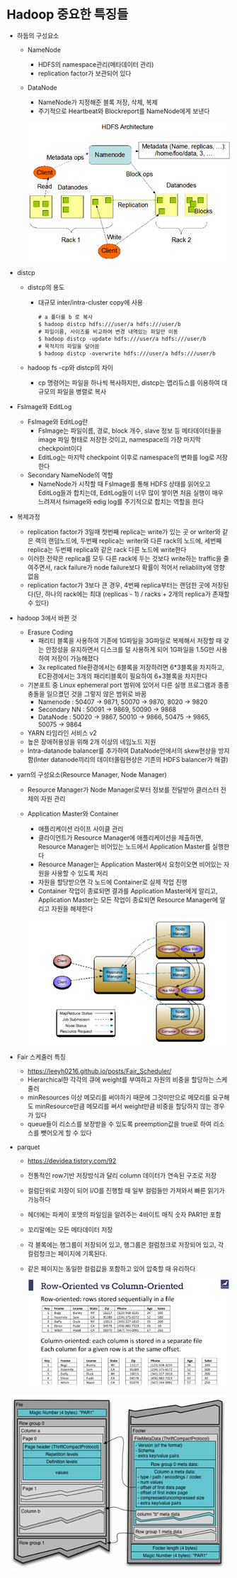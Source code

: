 # Hadoop 중요한 특징들

* 하둡의 구성요소

  * NameNode

    * HDFS의 namespace관리(메타데이터 관리)
    * replication factor가 보관되어 있다

  * DataNode

    * NameNode가 지정해준 블록 저장, 삭제, 복제
    * 주기적으로 Heartbeat와 Blockreport를 NameNode에게 보낸다

    ![HDFS Architecture](211027Hadoop.assets/hdfsarchitecture.png)

* distcp

  * distcp의 용도

    * 대규모 inter/intra-cluster copy에 사용

      ```shell
      # a 폴더를 b 로 복사 
      $ hadoop distcp hdfs:///user/a hdfs:///user/b
      # 파일이름, 사이즈를 비교하여 변경 내역있는 파일만 이동 
      $ hadoop distcp -update hdfs:///user/a hdfs:///user/b
      # 목적지의 파일을 덮어씀 
      $ hadoop distcp -overwrite hdfs:///user/a hdfs:///user/b
      ```

  * hadoop fs -cp와 distcp의 차이

    * cp 명령어는 파일을 하나씩 복사하지만, distcp는 맵리듀스를 이용하여 대규모의 파일을 병렬로 복사

* FsImage와 EditLog

  * FsImage와 EditLog란
    * FsImage는 파일이름, 경로, block 개수, slave 정보 등 메타데이터들을 image 파일 형태로 저장한 것이고, namespace의 가장 마지막 checkpoint이다
    * EditLog는 마지막 checkpoint 이후로 namespace의 변화를 log로 저장한다
  * Secondary NameNode의 역할
    * NameNode가 시작할 때 FsImage를 통해 HDFS 상태를 읽어오고 EditLog들과 합치는데, EditLog들이 너무 많이 쌓이면 처음 실행이 매우 느려져서 fsimage와 edig log를 주기적으로 합치는 역할을 한다

* 복제과정
  * replication factor가 3일때 첫번째 replica는 write가 있는 곳 or writer와 같은 랙의 랜덤노드에, 두번째 replica는 writer와 다른 rack의 노드에, 세번째 replica는 두번째 replica와 같은 rack 다른 노드에 write한다
  * 이러한 전략은 replica를 모두 다른 rack에 두는 것보다 write하는 traffic을 줄여주면서, rack failure가 node failure보다 확률이 적어서 reliablilty에 영향 없음
  * replication factor가 3보다 큰 경우, 4번째 replica부터는 랜덤한 곳에 저장된다(단, 하나의 rack에는 최대 (replicas - 1) / racks + 2개의 replica가 존재할 수 있다)

* hadoop 3에서 바뀐 것
  * Erasure Coding
    * 패리티 블록을 사용하여  기존에 1G파일을 3G파일로 복제해서 저장할 때 갖는 안정성을 유지하면서 디스크를 덜 사용하게 되어 1G파일을 1.5G만 사용하여 저장이 가능해졌다
    * 3x replicated file환경에서는 6블록을 저장하려면 6*3블록을 차지하고, EC환경에서는 3개의 패리티블록이 필요하여 6+3블록을 차지한다
  * 기본포트 중 Linux ephemeral port 범위에 있어서 다른 실행 프로그램과 종종 충돌을 일으켰던 것을 그렇지 않은 범위로 바꿈
    * Namenode : 50407 → 9871, 50070 → 9870, 8020 → 9820
    * Secondary NN : 50091 → 9869, 50090 → 9868
    * DataNode : 50020 → 9867, 50010 → 9866, 50475 → 9865, 50075 → 9864 
  * YARN 타임라인 서비스 v2
  * 높은 장애허용성을 위해 2개 이상의 네임노드 지원
  * Intra-datanode balancer를 추가하여 DataNode안에서의 skew현상을 방지함(Inter datanode끼리의 데이터쏠림현상은 기존의 HDFS balancer가 해결)

* yarn의 구성요소(Resource Manager, Node Manager)

  * Resource Manager가 Node Manager로부터 정보를 전달받아 클러스터 전체의 자원 관리

  * Application Master와 Container

    * 애플리케이션 라이프 사이클 관리
    * 클라이언트가 Resource Manager에 애플리케이션을 제출하면, Resource Manager는 비어있는 노드에서 Application Master를 실행한다
    * Resource Manager는 Application Master에서 요청이오면 비어있는 자원을 사용할 수 있도록 처리
    * 자원을 할당받으면 각 노드에 Container로 실제 작업 진행
    * Container 작업이 종료되면 결과를 Application Master에게 알리고, Application Master는 모든 작업이 종료되면 Resource Manager에 알리고 자원을 해제한다

    ![MapReduce NextGen Architecture](211027Hadoop.assets/yarn_architecture.gif)

* Fair 스케줄러 특징

  * https://leeyh0216.github.io/posts/Fair_Scheduler/
  * Hierarchical한 각각의 큐에 weight를 부여하고 자원의 비중을 할당하는 스케줄러
  * minResources 이상 메모리를 써야하기 때문에 그것미만으로 메모리를 요구해도 minResource만큼 메모리를 써서 weight만큼 비중을 할당하지 않는 경우가 있다
  * queue들이 리소스를 보장받을 수 있도록 preemption값을 true로 하여 리소스를 뺏어오게 할 수 있다

* parquet

  * https://devidea.tistory.com/92

  * 전통적인 row기반 저장방식과 달리 column 데이터가 연속된 구조로 저장

  * 컬럼단위로 저장이 되어 I/O를 진행할 때 일부 컬럼들만 가져와서 빠른 읽기가 가능하다

  * 헤더에는 파케이 포맷의 파일임을 알려주는 4바이트 매직 숫자 PAR1만 포함

  * 꼬리말에는 모든 메타데이터 저장

  * 각 블록에는 행그룹이 저장되어 있고, 행그룹은 컬럼청크로 저장되어 있고, 각 컬럼청크는 페이지에 기록된다.

  * 같은 페이지는 동일한 컬럼값을 포함하고 있어 압축할 때 유리하다

    ![What is a ColumnStore Index and Why it is Important? | MariaDB](211027Hadoop.assets/columnstore-row-vs-column-orientated_0.png)

![File Layout](211027Hadoop.assets/FileLayout.gif)